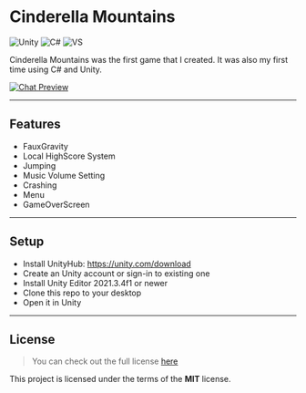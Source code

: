 Cinderella Mountains
============
![Unity](https://img.shields.io/badge/Unity-100000?style=for-the-badge&logo=unity&logoColor=white)
![C#](https://img.shields.io/badge/C%23-239120?style=for-the-badge&logo=c-sharp&logoColor=white)
![VS](https://img.shields.io/badge/Visual_Studio-5C2D91?style=for-the-badge&logo=visual%20studio&logoColor=white)


Cinderella Mountains was the first game that I created. It was also my first time using C# and Unity.

[![Chat Preview](http://i.imgur.com/lgRe8z4.png)](https://user-images.githubusercontent.com/77973084/165682407-8262a756-bdc8-4748-b8b2-862366c23ed2.mp4)

---

## Features
- FauxGravity
- Local HighScore System
- Jumping
- Music Volume Setting
- Crashing
- Menu
- GameOverScreen

---

## Setup
- Install UnityHub: https://unity.com/download
- Create an Unity account or sign-in to existing one
- Install Unity Editor 2021.3.4f1 or newer
- Clone this repo to your desktop
- Open it in Unity
---

## License
>You can check out the full license [here](https://mit-license.org/)

This project is licensed under the terms of the **MIT** license.

